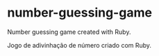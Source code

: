 # number-guessing-game
Number guessing game created with Ruby.

Jogo de adivinhação de número criado com Ruby.

